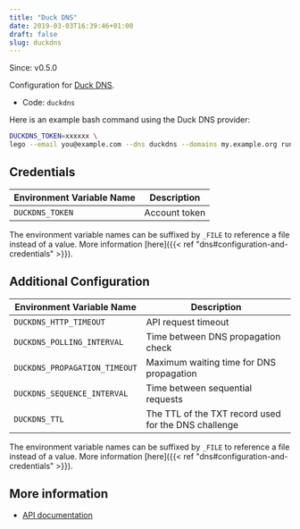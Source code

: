 ```yaml
---
title: "Duck DNS"
date: 2019-03-03T16:39:46+01:00
draft: false
slug: duckdns
---
```


<!-- THIS DOCUMENTATION IS AUTO-GENERATED. PLEASE DO NOT EDIT. -->
<!-- providers/dns/duckdns/duckdns.toml -->
<!-- THIS DOCUMENTATION IS AUTO-GENERATED. PLEASE DO NOT EDIT. -->

Since: v0.5.0

Configuration for [Duck DNS](https://www.duckdns.org/).


<!--more-->

- Code: `duckdns`

Here is an example bash command using the Duck DNS provider:

```bash
DUCKDNS_TOKEN=xxxxxx \
lego --email you@example.com --dns duckdns --domains my.example.org run
```




## Credentials

| Environment Variable Name | Description |
|-----------------------|-------------|
| `DUCKDNS_TOKEN` | Account token |

The environment variable names can be suffixed by `_FILE` to reference a file instead of a value.
More information [here]({{< ref "dns#configuration-and-credentials" >}}).


## Additional Configuration

| Environment Variable Name | Description |
|--------------------------------|-------------|
| `DUCKDNS_HTTP_TIMEOUT` | API request timeout |
| `DUCKDNS_POLLING_INTERVAL` | Time between DNS propagation check |
| `DUCKDNS_PROPAGATION_TIMEOUT` | Maximum waiting time for DNS propagation |
| `DUCKDNS_SEQUENCE_INTERVAL` | Time between sequential requests |
| `DUCKDNS_TTL` | The TTL of the TXT record used for the DNS challenge |

The environment variable names can be suffixed by `_FILE` to reference a file instead of a value.
More information [here]({{< ref "dns#configuration-and-credentials" >}}).




## More information

- [API documentation](https://www.duckdns.org/spec.jsp)

<!-- THIS DOCUMENTATION IS AUTO-GENERATED. PLEASE DO NOT EDIT. -->
<!-- providers/dns/duckdns/duckdns.toml -->
<!-- THIS DOCUMENTATION IS AUTO-GENERATED. PLEASE DO NOT EDIT. -->
